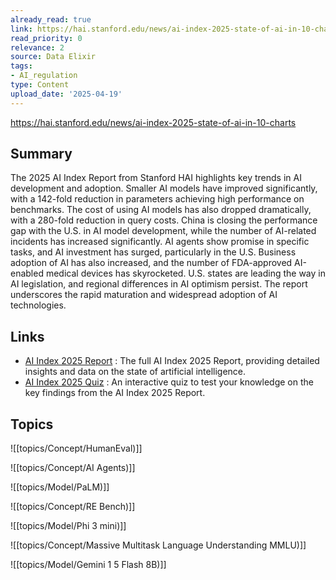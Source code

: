 ```yaml
---
already_read: true
link: https://hai.stanford.edu/news/ai-index-2025-state-of-ai-in-10-charts
read_priority: 0
relevance: 2
source: Data Elixir
tags:
- AI_regulation
type: Content
upload_date: '2025-04-19'
---
```


https://hai.stanford.edu/news/ai-index-2025-state-of-ai-in-10-charts
## Summary

The 2025 AI Index Report from Stanford HAI highlights key trends in AI development and adoption. Smaller AI models have improved significantly, with a 142-fold reduction in parameters achieving high performance on benchmarks. The cost of using AI models has also dropped dramatically, with a 280-fold reduction in query costs. China is closing the performance gap with the U.S. in AI model development, while the number of AI-related incidents has increased significantly. AI agents show promise in specific tasks, and AI investment has surged, particularly in the U.S. Business adoption of AI has also increased, and the number of FDA-approved AI-enabled medical devices has skyrocketed. U.S. states are leading the way in AI legislation, and regional differences in AI optimism persist. The report underscores the rapid maturation and widespread adoption of AI technologies.
## Links

- [AI Index 2025 Report](https://hai.stanford.edu/ai-index/2025-ai-index-report) : The full AI Index 2025 Report, providing detailed insights and data on the state of artificial intelligence.
- [AI Index 2025 Quiz](https://hai.stanford.edu/news/how-well-do-you-know-the-state-of-ai) : An interactive quiz to test your knowledge on the key findings from the AI Index 2025 Report.

## Topics

![[topics/Concept/HumanEval)]]

![[topics/Concept/AI Agents)]]

![[topics/Model/PaLM)]]

![[topics/Concept/RE Bench)]]

![[topics/Model/Phi 3 mini)]]

![[topics/Concept/Massive Multitask Language Understanding MMLU)]]

![[topics/Model/Gemini 1 5 Flash 8B)]]